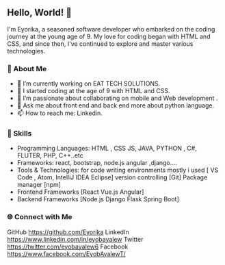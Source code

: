 ## Hello, World! 👋

I'm Eyorika, a seasoned software developer who embarked on the coding journey at the young age of 9. My love for coding began with HTML and CSS, and since then, I've continued to explore and master various technologies.

### 💼 About Me

- 🔭 I’m currently working on EAT TECH SOLUTIONS.
- 🌱 I started coding at the age of 9 with HTML and CSS.
- 👯 I’m passionate about collaborating on mobile and Web development .
- 💬 Ask me about front end and back end more about python language.
- 📫 How to reach me: Linkedin.

### 🚀 Skills

- Programming Languages: HTML , CSS JS, JAVA, PYTHON , C#, FLUTER, PHP, C++..etc
- Frameworks: react, bootstrap, node.js angular ,django....
- Tools & Technologies: for code writing environments mostly i used [ VS Code , Atom, IntelliJ IDEA Eclipse] version controlling [Git] Package manager [npm]
- Frontend Frameworks  [React Vue.js Angular]
- Backend Frameworks [Node.js Django Flask Spring Boot]

### 🌐 Connect with Me

GitHub https://github.com/Eyorika
LinkedIn https://www.linkedin.com/in/eyobayalew
Twitter https://twitter.com/eyobayalew6
Facebook https://www.facebook.com/EyobAyalewT/


